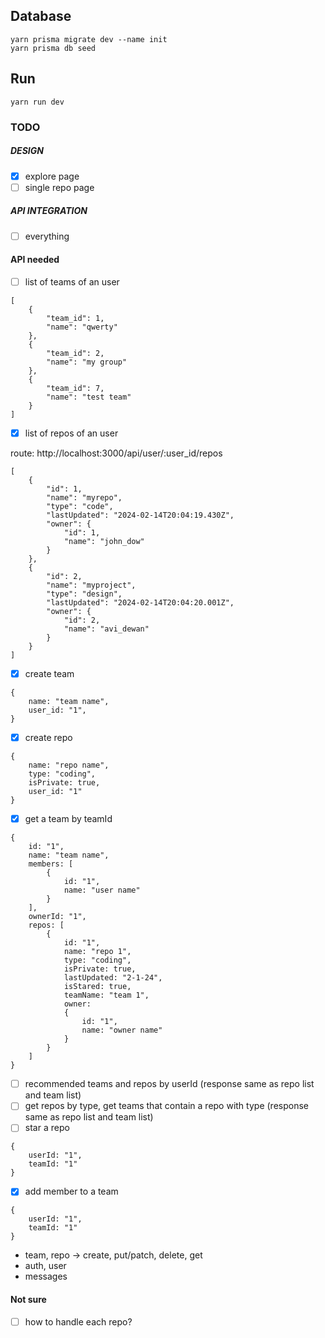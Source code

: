 ## Database

```
yarn prisma migrate dev --name init
yarn prisma db seed

```

## Run

```
yarn run dev
```

### TODO

##### DESIGN

- [x] explore page
- [ ] single repo page

##### API INTEGRATION

- [ ] everything

#### API needed

- [ ] list of teams of an user

```
[
    {
        "team_id": 1,
        "name": "qwerty"
    },
    {
        "team_id": 2,
        "name": "my group"
    },
    {
        "team_id": 7,
        "name": "test team"
    }
]
```

- [x] list of repos of an user

route: http://localhost:3000/api/user/:user_id/repos
```
[
    {
        "id": 1,
        "name": "myrepo",
        "type": "code",
        "lastUpdated": "2024-02-14T20:04:19.430Z",
        "owner": {
            "id": 1,
            "name": "john_dow"
        }
    },
    {
        "id": 2,
        "name": "myproject",
        "type": "design",
        "lastUpdated": "2024-02-14T20:04:20.001Z",
        "owner": {
            "id": 2,
            "name": "avi_dewan"
        }
    }
]
```

- [x] create team

```
{
    name: "team name",
    user_id: "1",
}
```

- [x] create repo

```
{
    name: "repo name",
    type: "coding",
    isPrivate: true,
    user_id: "1"
}
```

- [x] get a team by teamId

```
{
    id: "1",
    name: "team name",
    members: [
        {
            id: "1",
            name: "user name"
        }
    ],
    ownerId: "1",
    repos: [
        {
            id: "1",
            name: "repo 1",
            type: "coding",
            isPrivate: true,
            lastUpdated: "2-1-24",
            isStared: true,
            teamName: "team 1",
            owner:
            {
                id: "1",
                name: "owner name"
            }
        }
    ]
}
```

- [ ] recommended teams and repos by userId (response same as repo list and team list)
- [ ] get repos by type, get teams that contain a repo with type (response same as repo list and team list)
- [ ] star a repo

```
{
    userId: "1",
    teamId: "1"
}
```

- [x] add member to a team

```
{
    userId: "1",
    teamId: "1"
}
```

- team, repo -> create, put/patch, delete, get
- auth, user
- messages

#### Not sure

- [ ] how to handle each repo?
